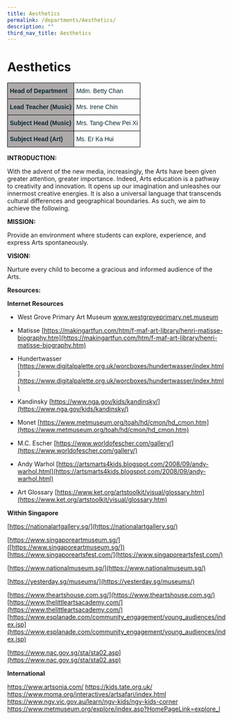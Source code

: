 ```yaml
---
title: Aesthetics
permalink: /departments/Aesthetics/
description: ""
third_nav_title: Aesthetics
---
```

# Aesthetics
<style type="text/css">
.tg  {border-collapse:collapse;border-spacing:0;}
.tg td{border-color:black;border-style:solid;border-width:1px;font-family:Arial, sans-serif;font-size:14px;
  overflow:hidden;padding:10px 5px;word-break:normal;}
.tg th{border-color:black;border-style:solid;border-width:1px;font-family:Arial, sans-serif;font-size:14px;
  font-weight:normal;overflow:hidden;padding:10px 5px;word-break:normal;}
.tg .tg-s5dh{color:#0C2733;text-align:left;vertical-align:middle}
.tg .tg-c1fh{background-color:#AEAAAA;color:#0C2733;font-weight:bold;text-align:left;vertical-align:top}
</style>
<table class="tg">
<thead>
  <tr>
    <th class="tg-c1fh">Head of Department<br></th>
    <th class="tg-s5dh">Mdm. Betty Chan<br></th>
  </tr>
</thead>
<tbody>
  <tr>
    <td class="tg-c1fh">Lead Teacher (Music)<br></td>
    <td class="tg-s5dh">Mrs. Irene Chin<br></td>
  </tr>
  <tr>
    <td class="tg-c1fh">Subject Head (Music)<br></td>
    <td class="tg-s5dh">Mrs. Tang-Chew Pei Xi<br></td>
  </tr>
  <tr>
    <td class="tg-c1fh">Subject Head (Art)</td>
    <td class="tg-s5dh">Ms. Er Ka Hui</td>
  </tr>
</tbody>
</table>

**INTRODUCTION:**

With the advent of the new media, increasingly, the Arts have been given greater attention, greater importance. Indeed, Arts education is a pathway to creativity and innovation. It opens up our imagination and unleashes our innermost creative energies. It is also a universal language that transcends cultural differences and geographical boundaries. As such, we aim to achieve the following.

**MISSION:**

Provide an environment where students can explore, experience, and express Arts spontaneously.

**VISION:**

Nurture every child to become a gracious and informed audience of the Arts.


**Resources:**

**Internet Resources**

* West Grove Primary Art Museum
www.westgrpveprimary.net.museum

* Matisse 
[https://makingartfun.com/htm/f-maf-art-library/henri-matisse-biography.htm](https://makingartfun.com/htm/f-maf-art-library/henri-matisse-biography.htm)

* Hundertwasser
[https://www.digitalpalette.org.uk/worcboxes/hundertwasser/index.html](https://www.digitalpalette.org.uk/worcboxes/hundertwasser/index.html)

* Kandinsky
[https://www.nga.gov/kids/kandinsky/](https://www.nga.gov/kids/kandinsky/)

* Monet
[https://www.metmuseum.org/toah/hd/cmon/hd_cmon.htm](https://www.metmuseum.org/toah/hd/cmon/hd_cmon.htm)

* M.C. Escher
[https://www.worldofescher.com/gallery/](https://www.worldofescher.com/gallery/)

* Andy Warhol
[https://artsmarts4kids.blogspot.com/2008/09/andy-warhol.html](https://artsmarts4kids.blogspot.com/2008/09/andy-warhol.html)

* Art Glossary
[https://www.ket.org/artstoolkit/visual/glossary.htm](https://www.ket.org/artstoolkit/visual/glossary.htm)

**Within Singapore**

[https://nationalartgallery.sg/](https://nationalartgallery.sg/)

[https://www.singaporeartmuseum.sg/]([https://www.singaporeartmuseum.sg/])
[https://www.singaporeartsfest.com/](https://www.singaporeartsfest.com/)

[https://www.nationalmuseum.sg/](https://www.nationalmuseum.sg/)

[https://yesterday.sg/museums/](https://yesterday.sg/museums/)

[https://www.theartshouse.com.sg/](https://www.theartshouse.com.sg/)
[https://www.thelittleartsacademy.com/](https://www.thelittleartsacademy.com/)
[https://www.esplanade.com/community_engagement/young_audiences/index.jsp](https://www.esplanade.com/community_engagement/young_audiences/index.jsp)

[https://www.nac.gov.sg/sta/sta02.asp](https://www.nac.gov.sg/sta/sta02.asp)

**International**

https://www.artsonia.com/
https://kids.tate.org.uk/
https://www.moma.org/interactives/artsafari/index.html
https://www.ngv.vic.gov.au/learn/ngv-kids/ngv-kids-corner
https://www.metmuseum.org/explore/index.asp?HomePageLink=explore_l
